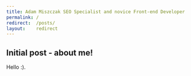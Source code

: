 ```yaml
---
title: Adam Miszczak SEO Specialist and novice Front-end Developer
permalink: /
redirect:  /posts/
layout:    redirect
---
```



## Initial post - about me!
Hello :).
